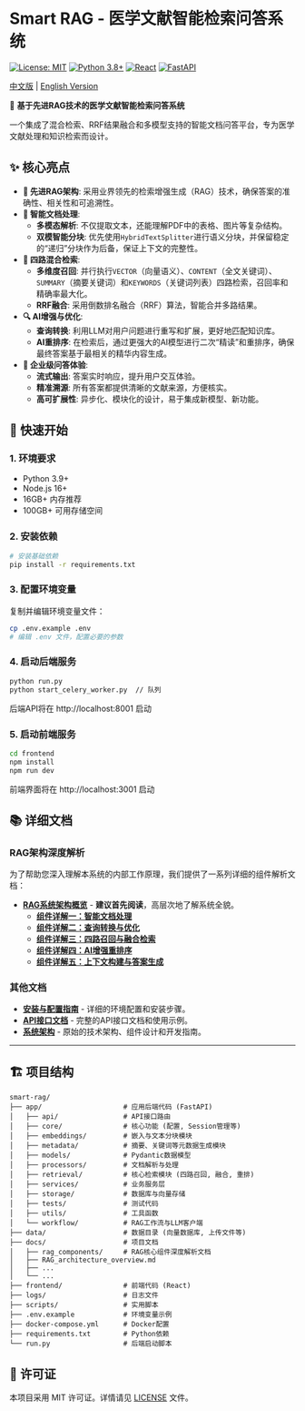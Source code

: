 # Smart RAG - 医学文献智能检索问答系统

[![License: MIT](https://img.shields.io/badge/License-MIT-yellow.svg)](https://opensource.org/licenses/MIT)
[![Python 3.8+](https://img.shields.io/badge/python-3.8+-blue.svg)](https://www.python.org/downloads/)
[![React](https://img.shields.io/badge/react-18.0+-61dafb.svg)](https://reactjs.org/)
[![FastAPI](https://img.shields.io/badge/FastAPI-0.100+-009688.svg)](https://fastapi.tiangolo.com/)

[中文版](README_zh.md) | [English Version](README.md)

🚀 **基于先进RAG技术的医学文献智能检索问答系统**

一个集成了混合检索、RRF结果融合和多模型支持的智能文档问答平台，专为医学文献处理和知识检索而设计。

## ✨ 核心亮点

- **🚀 先进RAG架构**: 采用业界领先的检索增强生成（RAG）技术，确保答案的准确性、相关性和可追溯性。
- **🧠 智能文档处理**:
  - **多模态解析**: 不仅提取文本，还能理解PDF中的表格、图片等复杂结构。
  - **双模智能分块**: 优先使用`HybridTextSplitter`进行语义分块，并保留稳定的“递归”分块作为后备，保证上下文的完整性。
- **🎯 四路混合检索**:
  - **多维度召回**: 并行执行`VECTOR`（向量语义）、`CONTENT`（全文关键词）、`SUMMARY`（摘要关键词）和`KEYWORDS`（关键词列表）四路检索，召回率和精确率最大化。
  - **RRF融合**: 采用倒数排名融合（RRF）算法，智能合并多路结果。
- **🔍 AI增强与优化**:
  - **查询转换**: 利用LLM对用户问题进行重写和扩展，更好地匹配知识库。
  - **AI重排序**: 在检索后，通过更强大的AI模型进行二次“精读”和重排序，确保最终答案基于最相关的精华内容生成。
- **💬 企业级问答体验**:
  - **流式输出**: 答案实时响应，提升用户交互体验。
  - **精准溯源**: 所有答案都提供清晰的文献来源，方便核实。
  - **高可扩展性**: 异步化、模块化的设计，易于集成新模型、新功能。

## 🚀 快速开始

### 1. 环境要求

- Python 3.9+
- Node.js 16+
- 16GB+ 内存推荐
- 100GB+ 可用存储空间

### 2. 安装依赖

```bash
# 安装基础依赖
pip install -r requirements.txt
```

### 3. 配置环境变量

复制并编辑环境变量文件：
```bash
cp .env.example .env
# 编辑 .env 文件，配置必要的参数
```

### 4. 启动后端服务

```bash
python run.py
python start_celery_worker.py  // 队列
```

后端API将在 http://localhost:8001 启动

### 5. 启动前端服务

```bash
cd frontend
npm install
npm run dev
```

前端界面将在 http://localhost:3001 启动

## 📚 详细文档

### RAG架构深度解析

为了帮助您深入理解本系统的内部工作原理，我们提供了一系列详细的组件解析文档：

- **[RAG系统架构概览](docs/RAG_architecture_overview.md)** - **建议首先阅读**，高层次地了解系统全貌。
  - **[组件详解一：智能文档处理](docs/rag_components/1_document_processing.md)**
  - **[组件详解二：查询转换与优化](docs/rag_components/2_query_transformation.md)**
  - **[组件详解三：四路召回与融合检索](docs/rag_components/3_retrieval.md)**
  - **[组件详解四：AI增强重排序](docs/rag_components/4_reranking.md)**
  - **[组件详解五：上下文构建与答案生成](docs/rag_components/5_response_generation.md)**

### 其他文档

- **[安装与配置指南](docs/installation.md)** - 详细的环境配置和安装步骤。
- **[API接口文档](docs/api.md)** - 完整的API接口文档和使用示例。
- **[系统架构](docs/architecture.md)** - 原始的技术架构、组件设计和开发指南。


---

## 🏗️ 项目结构

```
smart-rag/
├── app/                    # 应用后端代码 (FastAPI)
│   ├── api/                # API接口路由
│   ├── core/               # 核心功能 (配置, Session管理等)
│   ├── embeddings/         # 嵌入与文本分块模块
│   ├── metadata/           # 摘要、关键词等元数据生成模块
│   ├── models/             # Pydantic数据模型
│   ├── processors/         # 文档解析与处理
│   ├── retrieval/          # 核心检索模块 (四路召回, 融合, 重排)
│   ├── services/           # 业务服务层
│   ├── storage/            # 数据库与向量存储
│   ├── tests/              # 测试代码
│   ├── utils/              # 工具函数
│   └── workflow/           # RAG工作流与LLM客户端
├── data/                   # 数据目录 (向量数据库, 上传文件等)
├── docs/                   # 项目文档
│   ├── rag_components/     # RAG核心组件深度解析文档
│   ├── RAG_architecture_overview.md
│   ├── ...
│   └── ...
├── frontend/               # 前端代码 (React)
├── logs/                   # 日志文件
├── scripts/                # 实用脚本
├── .env.example            # 环境变量示例
├── docker-compose.yml      # Docker配置
├── requirements.txt        # Python依赖
└── run.py                  # 后端启动脚本
```

## 📝 许可证

本项目采用 MIT 许可证。详情请见 [LICENSE](LICENSE) 文件。
